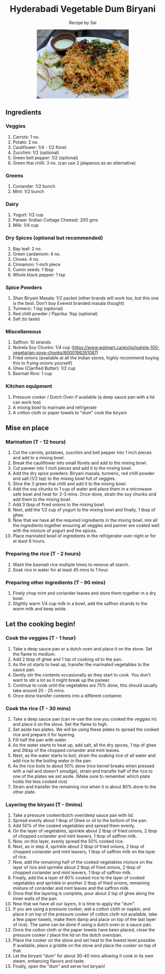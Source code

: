 <h1 align="center">Hyderabadi Vegetable Dum Biryani </h1>
<p align="center">Recipe by Sai</p>

<p align="center">
<img src="/biryani.jpg" width=300/>
</p>

## Ingredients

### Veggies
1. Carrots: 1 no.
2. Potato: 2 no.
3. Cauliflower: 1/4 - 1/2 floret
4. Zucchini: 1/2 (optional)
5. Green bell pepper: 1/2 (optional)
6. Green thai chilli: 3 no. (can use 2 jalapenos as an alternative)

### Greens
1. Coriander: 1/2 bunch
2. Mint: 1/2 bunch

### Dairy
1. Yogurt: 1/2 cup
2. Paneer (Indian Cottage Cheese): 200 gms
3. Milk: 1/4 cup

### Dry Spices (optional but recommended) 
1. Bay leaf: 2 no.
2. Green cardamom: 4 no.
3. Cloves: 4 no.
4. Cinnamon: 1-inch piece
5. Cumin seeds: 1 tbsp
6. Whole black pepper: 1 tsp

### Spice Powders
1. Shan Biryani Masala: 1/2 packet (other brands will work too, but this one is the best. Don't buy Everest branded masala thought)
2. Turmeric: 1 tsp (optional) 
3. Red chilli powder / Paprika: 1tsp (optional)
4. Salt (to taste)

### Miscellaneous
1. Saffron: 10 strands
2. Nutrela Soy Chunks: 1/4 cup (https://www.walmart.ca/en/ip/nutrela-100-vegetarian-soya-chunks/6000196261087)
3. Fried onions (available at all the Indian stores, highly recommend buying this to frying onions yourself)
4. Ghee (Clarified Butter): 1/2 cup
5. Basmati Rice: 1 cup 

### Kitchen equipment
1. Pressure cooker / Dutch Oven if available (a deep sauce pan with a lid can work too)
2. A mixing bowl to marinate and refrigerate
3. A cotton cloth or paper towels to "dum" cook the biryani

## Mise en place

### Marination (T - 12 hours)
1. Cut the carrots, potatoes, zucchini and bell pepper into 1 inch pieces and add to a mixing bowl.
2. Break the cauliflower into small florets and add to the mixing bowl.
3. Cut paneer into 1 inch pieces and add it to the mixing bowl.
4. Add the dry spice powders: Biryani masala, turmeric, red chilli powder and salt (1/2 tsp) to the mixing bowl full of veggies.
5. Slice the 3 green thai chilli and add it to the mixing bowl.
6. Add the soy chunks to 1 cup of water and place them in a microwave safe bowl and heat for 2-3 mins. Once done, strain the soy chunks and add them to the mixing bowl.
7. Add 3 tbsp of fired onions to the mixing bowl.
8. Next, add the 1/2 cup of yogurt to the mixing bowl and finally, 1 tbsp of ghee.
9. Now that we have all the required ingredients in the mixing bowl, mix all the ingredients together ensuring all veggies and panner are coated well with the mixture of yogurt and the spices.
10. Place marinated bowl of ingredients in the refrigerator over night or for at least 6 hours. 

### Preparing the rice (T - 2 hours)
1. Wash the basmati rice multiple times to remove all starch. 
2. Soak rice in water for at least 45 mins to 1 hour.

### Preparing other ingredients (T - 90 mins)
1. Finely chop mint and coriander leaves and store them together in a dry bowl.
2. Slightly warm 1/4 cup milk in a bowl, add the saffron strands to the warm milk and keep aside.

## Let the cooking begin!

### Cook the veggies (T - 1 hour)
1. Take a deep sauce pan or a dutch oven and place it on the stove. Set the flame to medium.
2. Add 2 tbsp of ghee and 1 tsp of cooking oil to the pan.
3. As the oil starts to heat up, transfer the marinated vegetables to the sauce pan. 
4. Gently stir the contents occasionally as they start to cook. You don't want to stir a lot as it might break up the paneer. 
5. Continue to cook until the vegetables are 75% done, this should usually take around 20 - 25 mins.
6. Once done transfer contents into a different container.

### Cook the rice (T - 30 mins)
1. Take a deep sauce pan (can re-use the one you cooked the veggies in) and place it on the stove. Set the flame to high.
2. Set aside two plates. We will be using these plates to spread the cooked rice and prepare it for layering.
3. Fill half the pan with water.
4. As the water starts to heat up, add salt, all the dry spices, 1 tsp of ghee and 2tbsp of the chopped coriander and mint leaves.
5. Next, as the water starts to boil, strain the soaking rice of all water and add rice to the boiling water in the pan.
6. As the rice boils to about 50% done (rice kernel breaks when pressed with a nail and doesn't smudge), strain and transfer half of the rice to one of the plates we set aside. (Make sure to remember which plate holds the less cooked rice)
7. Strain and transfer the remaining rice when it is about 80% done to the other plate.

### Layering the biryani (T - 0mins)
1. Take a pressure cooker/dutch over/deep sauce pan with lid.
2. Spread evenly about 1 tbsp of Ghee or oil to the bottom of the pan.
3. Add 50% of the cooked vegetables and spread them evenly.
4. On the layer of vegetables, sprinkle about 2 tbsp of fried onions, 2 tbsp of chopped coriander and mint leavers, 1 tbsp of saffron milk.
5. Now, on this layer, evenly spread the 50% cooked rice. 
6. Next, as in step 4, sprinkle about 2 tbsp of fried onions, 2 tbsp of chopped coriander and mint leavers, 1 tbsp of saffron milk on the layer of rice.
7. Now, add the remaining half of the cooked vegetables mixture on the layer of rice and sprinkle about 2 tbsp of fried onions, 2 tbsp of chopped coriander and mint leavers, 1 tbsp of saffron milk.
8. Finally, add the a layer of 80% cooked rice to the layer of cooked vegetables and sprinkle in another 2 tbsp of fried onions, remaining mixture of coriander and mint leaves and the saffron milk.
9. Once that the layering is complete, pour about 2 tsp of ghee along the inner walls of the pan.
10. Now that we have all our layers, it is time to apply the "dum".
11. If you are using a pressure cooker, wet a cotton cloth or napkin, and place it on top of the pressure cooker (if cotton cloth not available, take a few paper towels, make them damp and place on top of the last layer of rice). The same can be done if using a dutch oven or a sauce pan.
12. Once the cotton cloth or the paper towels have been placed, close the pressure cooker / place the lid on the dutch oven/pan.
13. Place the cooker on the stove and set heat to the lowest level possible. If available, place a griddle on the stove and place the cooker on top of that. 
13. Let the biryani "dum" for about 30-40 mins allowing it cook in its own steam, enhancing flavors and taste.
14. Finally, open the "dum" and serve hot biryani!
